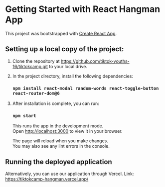 # Getting Started with React Hangman App
This project was bootstrapped with [Create React App](https://github.com/facebook/create-react-app).

## Setting up a local copy of the project:

1. Clone the repository at https://github.com/tiktok-youths-16/tiktokcamp.git to your local drive.
2. In the project directory, install the following dependencies:
    
    ### `npm install react-modal random-words react-toggle-button react-router-dom@6`

3. After installation is complete, you can run: 
    
    ### `npm start`

    This runs the app in the development mode.\
    Open [http://localhost:3000](http://localhost:3000) to view it in your browser.

    The page will reload when you make changes.\
    You may also see any lint errors in the console.

## Running the deployed application

Alternatively, you can use our application through Vercel.
Link: https://tiktokcamp-hangman.vercel.app/
